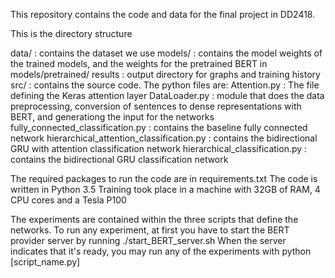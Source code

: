 This repository contains the code and data for the final project in DD2418.

This is the directory structure

data/ : contains the dataset we use
models/ : contains the model weights of the trained models, and the weights for the pretrained BERT in models/pretrained/
results : output directory for graphs and training history
src/ : contains the source code. The python files are:
    Attention.py : The file defining the Keras attention layer
    DataLoader.py : module that does the data preprocessing, conversion of sentences to dense representations with BERT, and generationg the                      input for the networks
    fully_connected_classification.py : contains the baseline fully connected network
    hierarchical_attention_classification.py : contains the bidirectional GRU with attention classification network
    hierarchical_classification.py : contains the bidirectional GRU classification network

The required packages to run the code are in requirements.txt
The code is written in Python 3.5
Training took place in a machine with 32GB of RAM, 4 CPU cores and a Tesla P100

The experiments are contained within the three scripts that define the networks.
To run any experiment, at first you have to start the BERT provider server by running ./start_BERT_server.sh
When the server indicates that it's ready, you may run any of the experiments with python [script_name.py]
